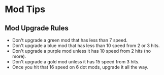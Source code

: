 # Mod Tips
## Mod Upgrade Rules
 - Don't upgrade a green mod that has less than 7 speed.
 - Don't upgrade a blue mod that has less than 10 speed from 2 or 3 hits.
 - Don't upgrade a purple mod unless it has 10 speed from 2 hits (no more).
 - Don't upgrade a gold mod unless it has 15 speed from 3 hits.
 - Once you hit that 16 speed on 6 dot mods, upgrade it all the way.